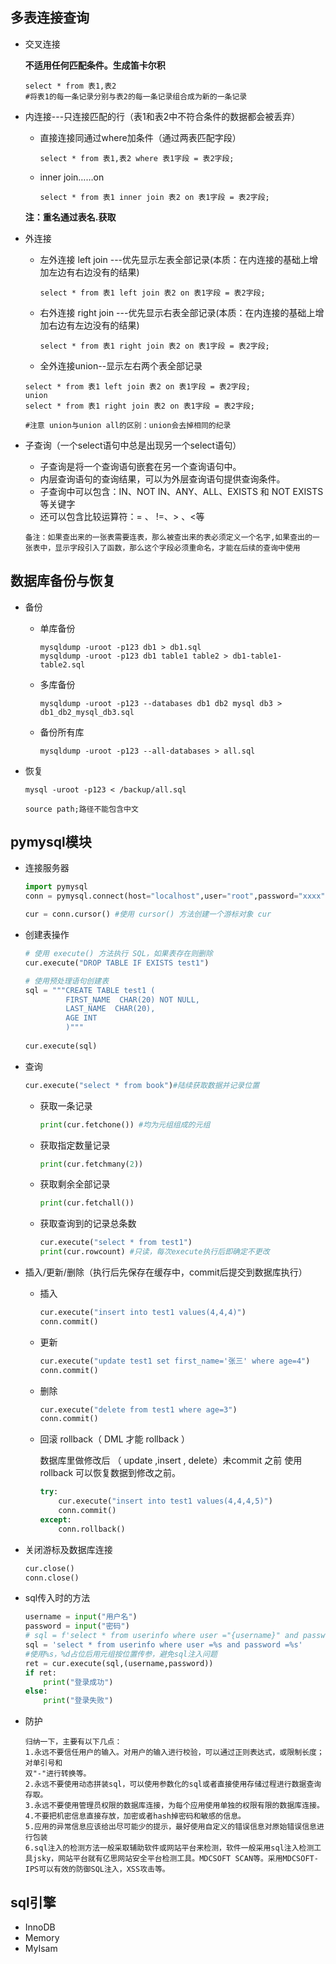 ## 多表连接查询

+ 交叉连接

   **不适用任何匹配条件。生成笛卡尔积** 

  ```mysql
  select * from 表1,表2
  #将表1的每一条记录分别与表2的每一条记录组合成为新的一条记录
  ```

  

+ 内连接---只连接匹配的行（表1和表2中不符合条件的数据都会被丢弃）

  + 直接连接同通过where加条件（通过两表匹配字段）

    ```mysql
    select * from 表1,表2 where 表1字段 = 表2字段;
    ```

  + inner join……on

    ```mysql
    select * from 表1 inner join 表2 on 表1字段 = 表2字段;
    ```

  **注：重名通过表名.获取**

+ 外连接

  + 左外连接 left join   ---优先显示左表全部记录(本质：在内连接的基础上增加左边有右边没有的结果)

    ```mysql
    select * from 表1 left join 表2 on 表1字段 = 表2字段;
    ```

  + 右外连接 right join   ---优先显示右表全部记录(本质：在内连接的基础上增加右边有左边没有的结果)

    ```mysql
    select * from 表1 right join 表2 on 表1字段 = 表2字段;
    ```

  +  全外连接union--显示左右两个表全部记录
  
    ```mysql
    select * from 表1 left join 表2 on 表1字段 = 表2字段;
    union
    select * from 表1 right join 表2 on 表1字段 = 表2字段;
    
    #注意 union与union all的区别：union会去掉相同的纪录
    ```
  
+ 子查询（一个select语句中总是出现另一个select语句）

   + 子查询是将一个查询语句嵌套在另一个查询语句中。
   + 内层查询语句的查询结果，可以为外层查询语句提供查询条件。
   + 子查询中可以包含：IN、NOT IN、ANY、ALL、EXISTS 和 NOT EXISTS等关键字
   + 还可以包含比较运算符：= 、 !=、> 、<等

   ```
   备注：如果查出来的一张表需要连表，那么被查出来的表必须定义一个名字,如果查出的一张表中，显示字段引入了函数，那么这个字段必须重命名，才能在后续的查询中使用
   ```

   

## 数据库备份与恢复

+ 备份

  + 单库备份

    ```mysql
    mysqldump -uroot -p123 db1 > db1.sql
    mysqldump -uroot -p123 db1 table1 table2 > db1-table1-table2.sql
    ```

  + 多库备份

    ```mysql
    mysqldump -uroot -p123 --databases db1 db2 mysql db3 > db1_db2_mysql_db3.sql
    ```

  + 备份所有库

    ```mysql
    mysqldump -uroot -p123 --all-databases > all.sql
    ```

    

+ 恢复

  ```
  mysql -uroot -p123 < /backup/all.sql
  
  source path;路径不能包含中文
  ```

  

## pymysql模块

+ 连接服务器

  ```python
  import pymysql
  conn = pymysql.connect(host="localhost",user="root",password="xxxx",database="dbname")
  
  cur = conn.cursor() #使用 cursor() 方法创建一个游标对象 cur
  ```

+ 创建表操作

  ```python
  # 使用 execute() 方法执行 SQL，如果表存在则删除
  cur.execute("DROP TABLE IF EXISTS test1")
  ```

  ```python
  # 使用预处理语句创建表
  sql = """CREATE TABLE test1 (
           FIRST_NAME  CHAR(20) NOT NULL,
           LAST_NAME  CHAR(20),
           AGE INT
           )"""
   
  cur.execute(sql)
  ```

+ 查询

  ```python
  cur.execute("select * from book")#陆续获取数据并记录位置
  ```

  + 获取一条记录

    ```python
    print(cur.fetchone()) #均为元组组成的元组
    ```

  + 获取指定数量记录

    ```python
    print(cur.fetchmany(2))
    ```

  + 获取剩余全部记录

    ```python
    print(cur.fetchall())
    ```

  + 获取查询到的记录总条数

    ```python
    cur.execute("select * from test1")
    print(cur.rowcount) #只读，每次execute执行后即确定不更改
    ```

    

+ 插入/更新/删除（执行后先保存在缓存中，commit后提交到数据库执行）

  + 插入

    ```python
    cur.execute("insert into test1 values(4,4,4)")
    conn.commit()
    ```

  + 更新

    ```python
    cur.execute("update test1 set first_name='张三' where age=4")
    conn.commit()
    ```

  + 删除

    ```python
    cur.execute("delete from test1 where age=3")
    conn.commit()
    ```

  + 回滚 rollback（ DML 才能 rollback ）

    数据库里做修改后 （ update ,insert , delete）未commit 之前 使用rollback 可以恢复数据到修改之前。

    ```python
    try:
        cur.execute("insert into test1 values(4,4,4,5)")
        conn.commit()
    except:
        conn.rollback()
    ```

+ 关闭游标及数据库连接

  ```python
  cur.close()
  conn.close()
  ```

+ sql传入时的方法

  ```python
  username = input("用户名")
  password = input("密码")
  # sql = f'select * from userinfo where user ="{username}" and password ="{password}"'
  sql = 'select * from userinfo where user =%s and password =%s'
  #使用%s，%d占位后用元组按位置传参，避免sql注入问题
  ret = cur.execute(sql,(username,password))
  if ret:
      print("登录成功")
  else:
      print("登录失败")
  ```

+ 防护

  ```
  归纳一下，主要有以下几点：
  1.永远不要信任用户的输入。对用户的输入进行校验，可以通过正则表达式，或限制长度；对单引号和
  双"-"进行转换等。
  2.永远不要使用动态拼装sql，可以使用参数化的sql或者直接使用存储过程进行数据查询存取。
  3.永远不要使用管理员权限的数据库连接，为每个应用使用单独的权限有限的数据库连接。
  4.不要把机密信息直接存放，加密或者hash掉密码和敏感的信息。
  5.应用的异常信息应该给出尽可能少的提示，最好使用自定义的错误信息对原始错误信息进行包装
  6.sql注入的检测方法一般采取辅助软件或网站平台来检测，软件一般采用sql注入检测工具jsky，网站平台就有亿思网站安全平台检测工具。MDCSOFT SCAN等。采用MDCSOFT-IPS可以有效的防御SQL注入，XSS攻击等。
  ```

  

## sql引擎

+ InnoDB
+ Memory
+ MyIsam